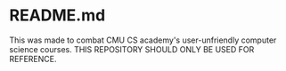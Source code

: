 # README.md
This was made to combat CMU CS academy's user-unfriendly computer science courses.
THIS REPOSITORY SHOULD ONLY BE USED FOR REFERENCE.
